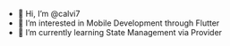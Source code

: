 - 👋 Hi, I’m @calvi7
- 👀 I’m interested in Mobile Development through Flutter
- 🌱 I’m currently learning State Management via Provider

<!---
calvi7/calvi7 is a ✨ special ✨ repository because its `README.md` (this file) appears on your GitHub profile.
You can click the Preview link to take a look at your changes.
--->
